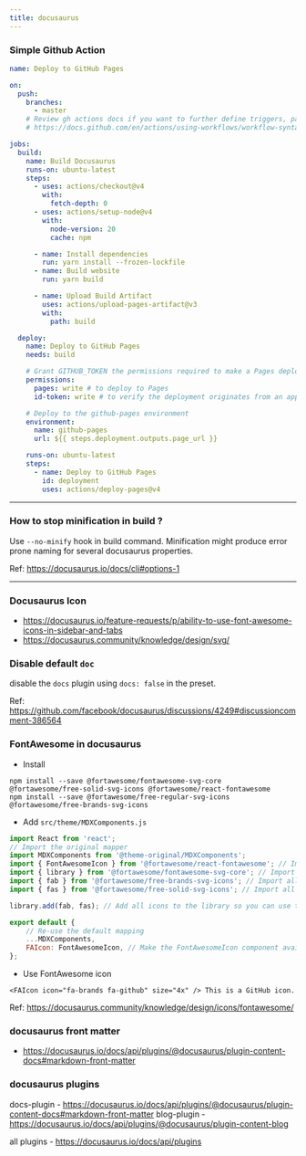 ```yaml
---
title: docusaurus
---
```


### Simple Github Action

```yaml
name: Deploy to GitHub Pages

on:
  push:
    branches:
      - master
    # Review gh actions docs if you want to further define triggers, paths, etc
    # https://docs.github.com/en/actions/using-workflows/workflow-syntax-for-github-actions#on

jobs:
  build:
    name: Build Docusaurus
    runs-on: ubuntu-latest
    steps:
      - uses: actions/checkout@v4
        with:
          fetch-depth: 0
      - uses: actions/setup-node@v4
        with:
          node-version: 20
          cache: npm

      - name: Install dependencies
        run: yarn install --frozen-lockfile
      - name: Build website
        run: yarn build

      - name: Upload Build Artifact
        uses: actions/upload-pages-artifact@v3
        with:
          path: build

  deploy:
    name: Deploy to GitHub Pages
    needs: build

    # Grant GITHUB_TOKEN the permissions required to make a Pages deployment
    permissions:
      pages: write # to deploy to Pages
      id-token: write # to verify the deployment originates from an appropriate source

    # Deploy to the github-pages environment
    environment:
      name: github-pages
      url: ${{ steps.deployment.outputs.page_url }}

    runs-on: ubuntu-latest
    steps:
      - name: Deploy to GitHub Pages
        id: deployment
        uses: actions/deploy-pages@v4
```
---
### How to stop minification in build ?

Use `--no-minify` hook in build command. Minification might produce error prone naming for several docusaurus properties.

Ref: https://docusaurus.io/docs/cli#options-1

---
### Docusaurus Icon 

- https://docusaurus.io/feature-requests/p/ability-to-use-font-awesome-icons-in-sidebar-and-tabs
- https://docusaurus.community/knowledge/design/svg/

### Disable default `doc`

disable the `docs` plugin using `docs: false` in the preset.

Ref: https://github.com/facebook/docusaurus/discussions/4249#discussioncomment-386564

### FontAwesome in docusaurus 

- Install 

```shell
npm install --save @fortawesome/fontawesome-svg-core @fortawesome/free-solid-svg-icons @fortawesome/react-fontawesome
npm install --save @fortawesome/free-regular-svg-icons @fortawesome/free-brands-svg-icons
```

- Add `src/theme/MDXComponents.js` 

```javascript
import React from 'react';
// Import the original mapper
import MDXComponents from '@theme-original/MDXComponents';
import { FontAwesomeIcon } from '@fortawesome/react-fontawesome'; // Import the FontAwesomeIcon component.
import { library } from '@fortawesome/fontawesome-svg-core'; // Import the library component.
import { fab } from '@fortawesome/free-brands-svg-icons'; // Import all brands icons.
import { fas } from '@fortawesome/free-solid-svg-icons'; // Import all solid icons.

library.add(fab, fas); // Add all icons to the library so you can use them without importing them individually.

export default {
    // Re-use the default mapping
    ...MDXComponents,
    FAIcon: FontAwesomeIcon, // Make the FontAwesomeIcon component available in MDX as <icon />.
};
```

- Use FontAwesome icon 

`<FAIcon icon="fa-brands fa-github" size="4x" /> This is a GitHub icon.`

Ref: https://docusaurus.community/knowledge/design/icons/fontawesome/

### docusaurus front matter 

- https://docusaurus.io/docs/api/plugins/@docusaurus/plugin-content-docs#markdown-front-matter

### docusaurus plugins

docs-plugin - https://docusaurus.io/docs/api/plugins/@docusaurus/plugin-content-docs#markdown-front-matter
blog-plugin - https://docusaurus.io/docs/api/plugins/@docusaurus/plugin-content-blog

all plugins - https://docusaurus.io/docs/api/plugins